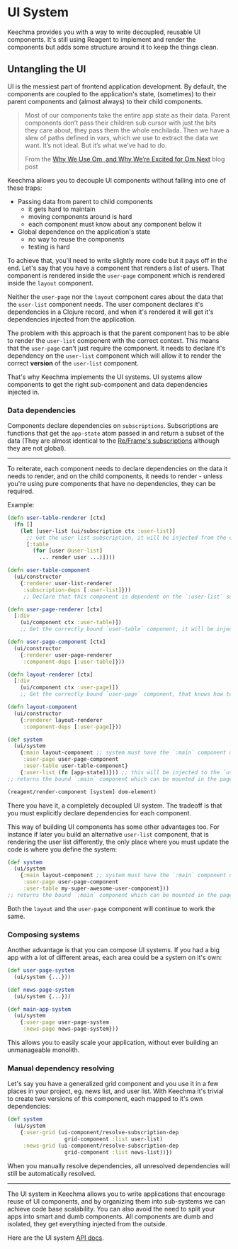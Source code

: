 # UI System

Keechma provides you with a way to write decoupled, reusable UI components. It's still using Reagent to implement and render the components but adds some structure around it to keep the things clean.

## Untangling the UI

UI is the messiest part of frontend application development. By default, the components are coupled to the application's state, (sometimes) to their parent components and (almost always) to their child components.

>Most of our components take the entire app state as their data. Parent components don’t pass their children sub cursor with just the bits they care about, they pass them the whole enchilada. Then we have a slew of paths defined in vars, which we use to extract the data we want. It’s not ideal. But it’s what we’ve had to do.
>
>From the [Why We Use Om, and Why We’re Excited for Om Next](http://blog.circleci.com/why-we-use-om-and-why-were-excited-for-om-next/) blog post

Keechma allows you to decouple UI components without falling into one of these traps:

- Passing data from parent to child components
  + it gets hard to maintain
  + moving components around is hard
  + each component must know about any component below it
- Global dependence on the application's state
  + no way to reuse the components
  + testing is hard

To achieve that, you'll need to write slightly more code but it pays off in the end. Let's say that you have a component that renders a list of users. That component is rendered inside the `user-page` component which is rendered inside the `layout` component.

Neither the `user-page` nor the `layout` component cares about the data that the `user-list` component needs. The user component declares it's dependencies in a Clojure record, and when it's rendered it will get it's dependencies injected from the application.

The problem with this approach is that the parent component has to be able to render the `user-list` component with the correct context. This means that the `user-page` can't just require the component. It needs to declare it's dependency on the `user-list` component which will allow it to render the correct **version** of the `user-list` component.

That's why Keechma implements the UI systems. UI systems allow components to get the right sub-component and data dependencies injected in.

### Data dependencies

Components declare dependencies on `subscriptions`. Subscriptions are functions that get the `app-state` atom passed in and return a subset of the data (They are almost identical to the [Re/Frame's subscriptions](https://github.com/Day8/re-frame#subscribe) although they are not global).

---

To reiterate, each component needs to declare dependencies on the data it needs to render, and on the child components, it needs to render - unless you're using pure components that have no dependencies, they can be required.

Example:

```clojure
(defn user-table-renderer [ctx]
  (fn []
    (let [user-list (ui/subscription ctx :user-list)]
      ;; Get the user list subscription, it will be injected from the outside
      [:table
        (for [user @user-list]
          ... render user ...)])))

(defn user-table-component
  (ui/constructor
    {:renderer user-list-renderer
     :subscription-deps [:user-list]}))
     ;; Declare that this component is dependent on the `:user-list` subscription

(defn user-page-renderer [ctx]
  [:div
    (ui/component ctx :user-table)])
    ;; Get the correctly bound `user-table` component, it will be injected from the outside

(defn user-page-component [ctx]
  (ui/constructor
    {:renderer user-page-renderer
     :component-deps [:user-table]}))

(defn layout-renderer [ctx]
  [:div
    (ui/component ctx :user-page)])
    ;; Get the correctly bound `user-page` component, that knows how to render the user list. It will be injected from the outside

(defn layout-component
  (ui/constructor
    {:renderer layout-renderer
     :component-deps [:user-page]}))

(def system
  (ui/system
    {:main layout-component ;; system must have the `:main` component defined
     :user-page user-page-component
     :user-table user-table-component}
    {:user-list (fn [app-state])})) ;; this will be injected to the `user-table` component as the `:user-list` subscription
;; returns the bound `:main` component which can be mounted in the page

(reagent/render-component [system] dom-element)
```

There you have it, a completely decoupled UI system. The tradeoff is that you must explicitly declare dependencies for each component.

This way of building UI components has some other advantages too. For instance if later you build an alternative `user-list` component, that is rendering the user list differently, the only place where you must update the code is where you define the system:

```clojure
(def system
  (ui/system
    {:main layout-component ;; system must have the `:main` component defined
     :user-page user-page-component
     :user-table my-super-awesome-user-component}))
;; returns the bound `:main` component which can be mounted in the page
```

Both the `layout` and the `user-page` component will continue to work the same.

### Composing systems

Another advantage is that you can compose UI systems. If you had a big app with a lot of different areas, each area could be a system on it's own:

```clojure
(def user-page-system
  (ui/system {...}))

(def news-page-system
  (ui/system {...}))

(def main-app-system
  (ui/system
    {:user-page user-page-system
     :news-page news-page-system}))
```

This allows you to easily scale your application, without ever building an unmanageable monolith.

### Manual dependency resolving

Let's say you have a generalized grid component and you use it in a few places in your project, eg. news list, and user list. With Keechma it's trivial to create two versions of this component, each mapped to it's own dependencies:

```clojure
(def system
  (ui/system
    {:user-grid (ui-component/resolve-subscription-dep
                  grid-component :list user-list)
     :news-grid (ui-component/resolve-subscription-dep
                  grid-component :list news-list))})
```

When you manually resolve dependencies, all unresolved dependencies will still be automatically resolved.

---

The UI system in Keechma allows you to write applications that encourage reuse of UI components, and by organizing them into sub-systems we can achieve code base scalability. You can also avoid the need to split your apps into smart and dumb components. All components are dumb and isolated, they get everything injected from the outside.

Here are the UI system [API docs](api/keechma.ui-component.html).


